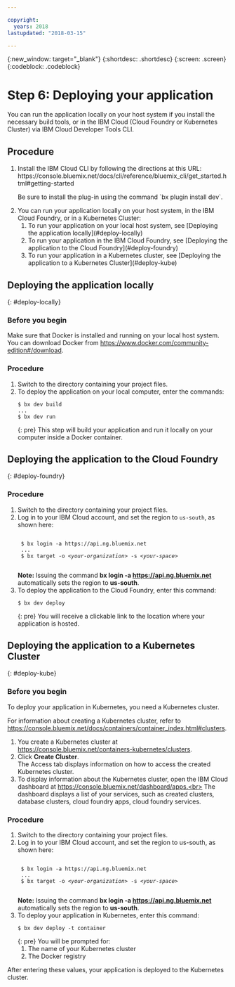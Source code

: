 ```yaml
---

copyright:
  years: 2018
lastupdated: "2018-03-15"

---
```


{:new_window: target="_blank"}
{:shortdesc: .shortdesc}
{:screen: .screen}
{:codeblock: .codeblock}


# Step 6: Deploying your application

You can run the application locally on your host system if you install the necessary
build tools, or in the IBM Cloud (Cloud Foundry or Kubernetes Cluster) via IBM Cloud Developer Tools CLI.

## Procedure

<ol>
	<li> Install the IBM Cloud CLI by following the directions at this URL:
https://console.bluemix.net/docs/cli/reference/bluemix_cli/get_started.html#getting-started
		<p>Be sure to install the plug-in using the command `bx plugin install dev`.</p></li>
	<li> You can run your application locally on your host system, in the IBM Cloud
Foundry, or in a Kubernetes Cluster:
		<ol>
			<li> To run your application on your local host system, see [Deploying the application locally](#deploy-locally) </li>
			<li> To run your application in the IBM Cloud Foundry, see [Deploying the application to the Cloud Foundry](#deploy-foundry) </li>
			<li> To run your application in a Kubernetes cluster, see [Deploying the application to a Kubernetes Cluster](#deploy-kube) </li>
		</ol>
	</li>	
</ol>

## Deploying the application locally
{: #deploy-locally}

### Before you begin

Make sure that Docker is installed and running on your local host system.
You can download Docker from https://www.docker.com/community-edition#/download.

### Procedure

1. Switch to the directory containing your project files.
2. To deploy the application on your local computer, enter the commands:
    ```
    $ bx dev build
	...
	$ bx dev run
    ```
    {: pre}
	This step will build your application and run it locally on your computer inside a Docker container.


## Deploying the application to the Cloud Foundry
{: #deploy-foundry}

### Procedure

1. Switch to the directory containing your project files.
2. Log in to your IBM Cloud account, and set the region to `us-south`, as shown here:
	<pre><code class="hljs">
    $ bx login -a https://api.ng.bluemix.net
	...
	$ bx target -o &lt;<em>your-organization</em>&gt; -s &lt;<em>your-space</em>&gt;
    </code></pre>
    **Note:** Issuing the command **bx login -a https://api.ng.bluemix.net** automatically sets the region to **us-south**.    
3. To deploy the application to the Cloud Foundry, enter this command:
	 ```
    $ bx dev deploy
    ```
    {: pre}
	You will receive a clickable link to the location where your application is hosted.


## Deploying the application to a Kubernetes Cluster
{: #deploy-kube}

### Before you begin

To deploy your application in Kubernetes, you need a Kubernetes cluster. 

For information about creating a Kubernetes cluster, refer to 
https://console.bluemix.net/docs/containers/container_index.html#clusters.

1. You create a Kubernetes cluster at https://console.bluemix.net/containers-kubernetes/clusters.
2. Click **Create Cluster**.<br>
The Access tab displays information on how to access the created Kubernetes cluster.
3. To display information about the Kubernetes cluster, open the IBM Cloud dashboard at
https://console.bluemix.net/dashboard/apps.<br>
The dashboard displays a list of your services, such as created clusters,
database clusters, cloud foundry apps, cloud foundry services.
	
### Procedure

1. Switch to the directory containing your project files.
2. Log in to your IBM Cloud account, and set the region to us-south, as shown here:
	<pre><code class="hljs">
    $ bx login -a https://api.ng.bluemix.net
	...
	$ bx target -o &lt;<em>your-organization</em>&gt; -s &lt;<em>your-space</em>&gt;
    </code></pre>
    **Note:** Issuing the command **bx login -a https://api.ng.bluemix.net** automatically sets the region to **us-south**.  
3. To deploy your application in Kubernetes, enter this command:
	```
    $ bx dev deploy -t container
    ```
    {: pre}
	You will be prompted for:
	1. The name of your Kubernetes cluster
	2. The Docker registry
	
After entering these values, your application is deployed to the Kubernetes cluster.
